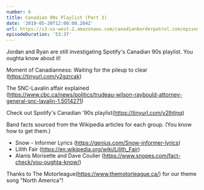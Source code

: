 ```yaml
---
number: 6
title: Canadian 90s Playlist (Part 3)
date: '2019-05-20T12:00:00.284Z'
url: https://s3-us-west-2.amazonaws.com/canadianborderpatrol.com/episodes/Canadian+Border+Patrol+06+-+Canadian+90s+Playlist+Part+3.mp3
episodeDuration: '53:37'
---
```


Jordan and Ryan are still investigating Spotify's Canadian 90s playlist. You oughta know about it! 
<!-- end -->

Moment of Canadianness: Waiting for the pileup to clear (https://tinyurl.com/y2gzrcak)

The SNC-Lavalin affair explained (https://www.cbc.ca/news/politics/trudeau-wilson-raybould-attorney-general-snc-lavalin-1.5014271)

Check out Spotify's Canadian '90s playlist(https://tinyurl.com/y2lhtjnq)

Band facts sourced from the Wikipedia articles for each group. (You know how to get them.)
* Snow - Informer Lyrics (https://genius.com/Snow-informer-lyrics)
* Lilith Fair (https://en.wikipedia.org/wiki/Lilith_Fair)
* Alanis Morisette and Dave Coulier (https://www.snopes.com/fact-check/you-oughta-know/)

Thanks to The Motorleague(https://www.themotorleague.ca/) for our theme song "North America"!
